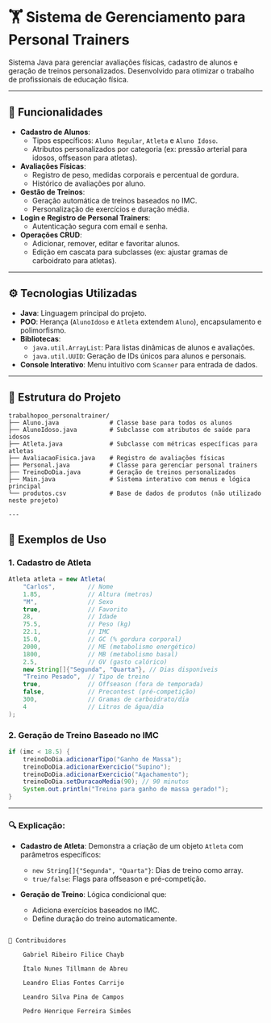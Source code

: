 # 🏋️ Sistema de Gerenciamento para Personal Trainers

Sistema Java para gerenciar avaliações físicas, cadastro de alunos e geração de treinos personalizados. Desenvolvido para otimizar o trabalho de profissionais de educação física.

---

## 🚀 **Funcionalidades**
- **Cadastro de Alunos**: 
  - Tipos específicos: `Aluno Regular`, `Atleta` e `Aluno Idoso`.
  - Atributos personalizados por categoria (ex: pressão arterial para idosos, offseason para atletas).
- **Avaliações Físicas**:
  - Registro de peso, medidas corporais e percentual de gordura.
  - Histórico de avaliações por aluno.
- **Gestão de Treinos**:
  - Geração automática de treinos baseados no IMC.
  - Personalização de exercícios e duração média.
- **Login e Registro de Personal Trainers**:
  - Autenticação segura com email e senha.
- **Operações CRUD**:
  - Adicionar, remover, editar e favoritar alunos.
  - Edição em cascata para subclasses (ex: ajustar gramas de carboidrato para atletas).

---

## ⚙️ **Tecnologias Utilizadas**
- **Java**: Linguagem principal do projeto.
- **POO**: Herança (`AlunoIdoso` e `Atleta` extendem `Aluno`), encapsulamento e polimorfismo.
- **Bibliotecas**:
  - `java.util.ArrayList`: Para listas dinâmicas de alunos e avaliações.
  - `java.util.UUID`: Geração de IDs únicos para alunos e personais.
- **Console Interativo**: Menu intuitivo com `Scanner` para entrada de dados.

---

## 📂 **Estrutura do Projeto**
```plaintext
trabalhopoo_personaltrainer/
├── Aluno.java              # Classe base para todos os alunos
├── AlunoIdoso.java         # Subclasse com atributos de saúde para idosos
├── Atleta.java             # Subclasse com métricas específicas para atletas
├── AvaliacaoFisica.java    # Registro de avaliações físicas
├── Personal.java           # Classe para gerenciar personal trainers
├── TreinoDoDia.java        # Geração de treinos personalizados
├── Main.java               # Sistema interativo com menus e lógica principal
└── produtos.csv            # Base de dados de produtos (não utilizado neste projeto)

---

```
## 🎯 **Exemplos de Uso**

### 1. Cadastro de Atleta
```java
Atleta atleta = new Atleta(
    "Carlos",         // Nome
    1.85,             // Altura (metros)
    "M",              // Sexo
    true,             // Favorito
    28,               // Idade
    75.5,             // Peso (kg)
    22.1,             // IMC
    15.0,             // GC (% gordura corporal)
    2000,             // ME (metabolismo energético)
    1800,             // MB (metabolismo basal)
    2.5,              // GV (gasto calórico)
    new String[]{"Segunda", "Quarta"}, // Dias disponíveis
    "Treino Pesado",  // Tipo de treino
    true,             // Offseason (fora de temporada)
    false,            // Precontest (pré-competição)
    300,              // Gramas de carboidrato/dia
    4                 // Litros de água/dia
);
```
### 2. Geração de Treino Baseado no IMC
```java
if (imc < 18.5) {
    treinoDoDia.adicionarTipo("Ganho de Massa");
    treinoDoDia.adicionarExercicio("Supino");
    treinoDoDia.adicionarExercicio("Agachamento");
    treinoDoDia.setDuracaoMedia(90); // 90 minutos
    System.out.println("Treino para ganho de massa gerado!");
}
```

---

### 🔍 **Explicação**:
- **Cadastro de Atleta**: Demonstra a criação de um objeto `Atleta` com parâmetros específicos:
  - `new String[]{"Segunda", "Quarta"}`: Dias de treino como array.
  - `true/false`: Flags para offseason e pré-competição.
  
- **Geração de Treino**: Lógica condicional que:
  - Adiciona exercícios baseados no IMC.
  - Define duração do treino automaticamente.
```

👥 Contribuidores

    Gabriel Ribeiro Filice Chayb

    Ítalo Nunes Tillmann de Abreu

    Leandro Elias Fontes Carrijo

    Leandro Silva Pina de Campos

    Pedro Henrique Ferreira Simões
